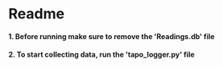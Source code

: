# Readme

#### 1. Before running make sure to remove the 'Readings.db' file
#### 2. To start collecting data, run the 'tapo_logger.py' file
